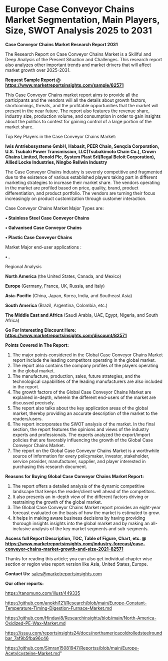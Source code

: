 # Europe Case Conveyor Chains Market Segmentation, Main Players, Size, SWOT Analysis 2025 to 2031

<strong>Case Conveyor Chains Market Research Report 2031</strong>

The Research Report on Case Conveyor Chains Market is a Skillful and Deep Analysis of the Present Situation and Challenges. This research report also analyzes other important trends and market drivers that will affect market growth over 2025-2031.

<strong>Request Sample Report @ <a href=https://www.marketreportsinsights.com/sample/82571>https://www.marketreportsinsights.com/sample/82571</a></strong>

This Case Conveyor Chains market report aims to provide all the participants and the vendors will all the details about growth factors, shortcomings, threats, and the profitable opportunities that the market will present in the near future. The report also features the revenue share, industry size, production volume, and consumption in order to gain insights about the politics to contest for gaining control of a large portion of the market share.

Top Key Players in the Case Conveyor Chains Market:

<strong>Iwis Antriebssysteme GmbH, Habasit, PEER Chain, Senqcia Corporation, U.S. Tsubaki Power Transmission, LLC(Tsubakimoto Chain Co.), Crown Chains Limited, Renold Plc, System Plast Srl(Regal Beloit Corporation), Allied Locke Industries, Ningbo Rellwin Industry</strong>

The Case Conveyor Chains Industry is severely competitive and fragmented due to the existence of various established players taking part in different marketing strategies to increase their market share. The vendors operating in the market are profiled based on price, quality, brand, product differentiation, and product portfolio. The vendors are turning their focus increasingly on product customization through customer interaction.

Case Conveyor Chains Market Major Types are:

<strong>• Stainless Steel Case Conveyor Chains

• Galvanised Case Conveyor Chains

• Plastic Case Conveyor Chains</strong>

Market Major end-user applications :

<strong>• .</strong>

Regional Analysis

</u><strong><b>North America</b></strong> (the United States, Canada, and Mexico)

<strong><b>Europe </b></strong>(Germany, France, UK, Russia, and Italy)

<strong><b>Asia-Pacific</b></strong> (China, Japan, Korea, India, and Southeast Asia)

<strong><b>South America</b></strong> (Brazil, Argentina, Colombia, etc.)

<strong><b>The Middle East and Africa</b></strong> (Saudi Arabia, UAE, Egypt, Nigeria, and South Africa)

<strong>Go For Interesting Discount Here: <a href=https://www.marketreportsinsights.com/discount/82571>https://www.marketreportsinsights.com/discount/82571</a></strong>

<strong>Points Covered in The Report:</strong>
<ol>
  <li>The major points considered in the Global Case Conveyor Chains Market report include the leading competitors operating in the global market.</li>
  <li>The report also contains the company profiles of the players operating in the global market.</li>
  <li>The manufacture, production, sales, future strategies, and the technological capabilities of the leading manufacturers are also included in the report.</li>
  <li>The growth factors of the Global Case Conveyor Chains Market are explained in-depth, wherein the different end-users of the market are discussed precisely.</li>
  <li>The report also talks about the key application areas of the global market, thereby providing an accurate description of the market to the readers/users.</li>
  <li>The report incorporates the SWOT analysis of the market. In the final section, the report features the opinions and views of the industry experts and professionals. The experts analyzed the export/import policies that are favorably influencing the growth of the Global Case Conveyor Chains Market.</li>
  <li>The report on the Global Case Conveyor Chains Market is a worthwhile source of information for every policymaker, investor, stakeholder, service provider, manufacturer, supplier, and player interested in purchasing this research document.</li>
</ol>
<strong>Reasons for Buying Global Case Conveyor Chains Market Report:</strong>

<ol>
  <li>The report offers a detailed analysis of the dynamic competitive landscape that keeps the reader/client well ahead of the competitors.</li>
  <li>It also presents an in-depth view of the different factors driving or restraining the growth of the global market.</li>
  <li>The Global Case Conveyor Chains Market report provides an eight-year forecast evaluated on the basis of how the market is estimated to grow.</li>
  <li>It helps in making aware business decisions by having providing thorough insights insights into the global market and by making an all-inclusive analysis of the key market segments and sub-segments.</li>
</ol>
<strong>Access full Report Description, TOC, Table of Figure, Chart, etc. @ <a href=https://www.marketreportsinsights.com/industry-forecast/case-conveyor-chains-market-growth-and-size-2021-82571>https://www.marketreportsinsights.com/industry-forecast/case-conveyor-chains-market-growth-and-size-2021-82571</a></strong>


Thanks for reading this article; you can also get individual chapter wise section or region wise report version like Asia, United States, Europe.

<strong>Contact Us:</strong>
sales@marketreportsinsights.com

<strong>Our other reports:</strong>

<a href=https://tanomuno.com/illust/449335>https://tanomuno.com/illust/449335</a>

<a href=https://github.com/anokhi121/Research/blob/main/Europe-Constant-Temperature-Timing-Digestion-Furnace-Market.md>https://github.com/anokhi121/Research/blob/main/Europe-Constant-Temperature-Timing-Digestion-Furnace-Market.md</a>

<a href=https://github.com/Hindavi8/Researchinsights/blob/main/North-America-Oxidized-PE-Wax-Market.md>https://github.com/Hindavi8/Researchinsights/blob/main/North-America-Oxidized-PE-Wax-Market.md</a>

<a href=https://issuu.com/reportsinsights24/docs/northamericacoldrolledsteelroundbar_7af9b5fba96c46>https://issuu.com/reportsinsights24/docs/northamericacoldrolledsteelroundbar_7af9b5fba96c46</a>

<a href=https://github.com/Simran15081947/Reportss/blob/main/Europe-Acetylcysteine-Market.md>https://github.com/Simran15081947/Reportss/blob/main/Europe-Acetylcysteine-Market.md</a>"
